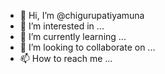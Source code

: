 - 👋 Hi, I’m @chigurupatiyamuna
- 👀 I’m interested in ...
- 🌱 I’m currently learning ...
- 💞️ I’m looking to collaborate on ...
- 📫 How to reach me ...

<!---
chigurupatiyamuna/chigurupatiyamuna is a ✨ special ✨ repository because its `README.md` (this file) appears on your GitHub profile.
You can click the Preview link to take a look at your changes.
--->
